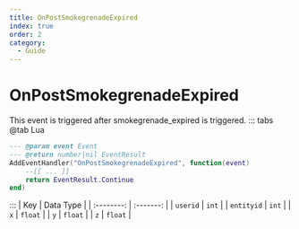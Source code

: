 ```yaml
---
title: OnPostSmokegrenadeExpired
index: true
order: 2
category:
  - Guide
---
```


# OnPostSmokegrenadeExpired
This event is triggered after smokegrenade_expired is triggered.
::: tabs
@tab Lua
```lua
--- @param event Event
--- @return number|nil EventResult
AddEventHandler("OnPostSmokegrenadeExpired", function(event)
    --[[ ... ]]
    return EventResult.Continue
end)
```

:::
|     Key    | Data Type |
| :--------: | :-------: |
|  `userid`  |   `int`   |
| `entityid` |   `int`   |
|     `x`    |  `float`  |
|     `y`    |  `float`  |
|     `z`    |  `float`  |